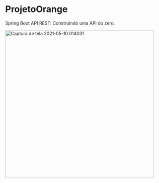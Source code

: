
# ProjetoOrange
Spring Boot API REST: Construindo uma API do zero.

<img width="472" alt="Captura de tela 2021-05-10 014031" src="https://user-images.githubusercontent.com/31394730/117606602-9c137700-b130-11eb-8a31-3c9d50b439c3.png">
